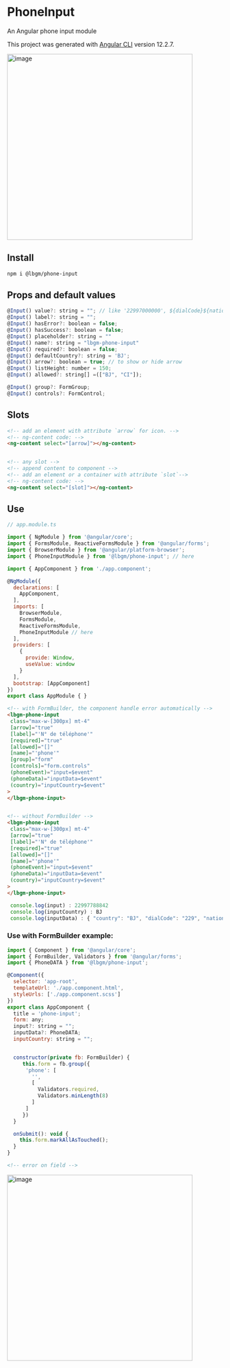 # PhoneInput
An Angular phone input module

This project was generated with [Angular CLI](https://github.com/angular/angular-cli) version 12.2.7.

<img width="433" alt="image" src="https://user-images.githubusercontent.com/92580505/195067115-6f5bcaed-daef-4493-b95e-70a81639a9c1.png">

## Install
```sh
npm i @lbgm/phone-input
```
## Props and default values

```js
@Input() value?: string = ""; // like '22997000000', ${dialCode}${nationalNumber}
@Input() label?: string = "";
@Input() hasError?: boolean = false;
@Input() hasSuccess?: boolean = false;
@Input() placeholder?: string = ""
@Input() name?: string = "lbgm-phone-input"
@Input() required?: boolean = false;
@Input() defaultCountry?: string = 'BJ';
@Input() arrow?: boolean = true; // to show or hide arrow 
@Input() listHeight: number = 150;
@Input() allowed?: string[] =(["BJ", "CI"]);

@Input() group?: FormGroup;
@Input() controls?: FormControl;
```

## Slots

```html
<!-- add an element with attribute `arrow` for icon. -->
<!-- ng-content code: -->
<ng-content select="[arrow]"></ng-content>


<!-- any slot -->
<!-- append content to component -->
<!-- add an element or a container with attribute `slot`-->
<!-- ng-content code: -->
<ng-content select="[slot]"></ng-content>
```


## Use
```js
// app.module.ts

import { NgModule } from '@angular/core';
import { FormsModule, ReactiveFormsModule } from '@angular/forms';
import { BrowserModule } from '@angular/platform-browser';
import { PhoneInputModule } from '@lbgm/phone-input'; // here

import { AppComponent } from './app.component';

@NgModule({
  declarations: [
    AppComponent,
  ],
  imports: [
    BrowserModule,
    FormsModule,
    ReactiveFormsModule,
    PhoneInputModule // here
  ],
  providers: [
    {
      provide: Window,
      useValue: window
    }
  ],
  bootstrap: [AppComponent]
})
export class AppModule { }
```

```html
<!-- with FormBuilder, the component handle error automatically -->
<lbgm-phone-input
 class="max-w-[300px] mt-4"
 [arrow]="true"
 [label]="'N° de téléphone'"
 [required]="true"
 [allowed]="[]"
 [name]="'phone'"
 [group]="form"
 [controls]="form.controls"
 (phoneEvent)="input=$event"
 (phoneData)="inputData=$event"
 (country)="inputCountry=$event"
>
</lbgm-phone-input>


<!-- without FormBuilder -->
<lbgm-phone-input
 class="max-w-[300px] mt-4"
 [arrow]="true"
 [label]="'N° de téléphone'"
 [required]="true"
 [allowed]="[]"
 [name]="'phone'"
 (phoneEvent)="input=$event"
 (phoneData)="inputData=$event"
 (country)="inputCountry=$event"
>
</lbgm-phone-input>
```

```js
 console.log(input) : 22997788842
 console.log(inputCountry) : BJ
 console.log(inputData) : { "country": "BJ", "dialCode": "229", "nationalNumber": "97788842", "number": "+22997788842", "isValid": true }
```

### Use with FormBuilder example:
```js
import { Component } from '@angular/core';
import { FormBuilder, Validators } from '@angular/forms';
import { PhoneDATA } from '@lbgm/phone-input';

@Component({
  selector: 'app-root',
  templateUrl: './app.component.html',
  styleUrls: ['./app.component.scss']
})
export class AppComponent {
  title = 'phone-input';
  form: any;
  input?: string = "";
  inputData?: PhoneDATA;
  inputCountry: string = "";


  constructor(private fb: FormBuilder) {
     this.form = fb.group({
      'phone': [
        '',
        [
          Validators.required,
          Validators.minLength(8)
        ]
      ]
     })
  }

  onSubmit(): void {
    this.form.markAllAsTouched();
  }
}
```
```html
<!-- error on field -->
```
<img width="433" alt="image" src="https://user-images.githubusercontent.com/92580505/195069690-42eef768-ad1d-4b48-aef1-9708d65ecf07.png">

